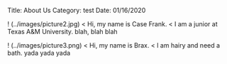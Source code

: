 Title: About Us
Category: test
Date: 01/16/2020

! (../images/picture2.jpg)
< Hi, my name is Case Frank.
< I am a junior at Texas A&M University.  blah, blah blah

! (../images/picture3.png)
< Hi, my name is Brax.
< I am hairy and need a bath. yada yada yada

